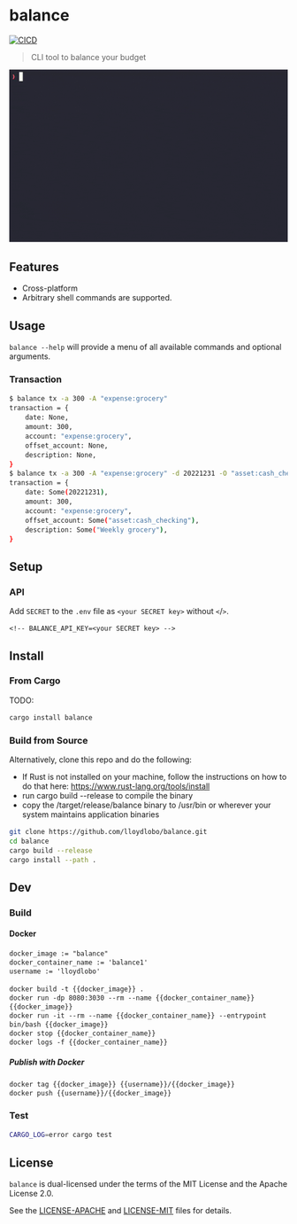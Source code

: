 # balance

[![CICD](https://github.com/lloydlobo/balance/actions/workflows/CICD.yml/badge.svg)](https://github.com/lloydlobo/balance/actions/workflows/CICD.yml)

> CLI tool to balance your budget 

![balance](https://github.com/lloydlobo/balance/blob/master/assets/demo.gif)

## Features

* Cross-platform
* Arbitrary shell commands are supported.

## Usage

`balance --help` will provide a menu of all available commands and optional arguments.

### Transaction

```sh
$ balance tx -a 300 -A "expense:grocery"
transaction = {
    date: None,
    amount: 300,
    account: "expense:grocery",
    offset_account: None,
    description: None,
}
$ balance tx -a 300 -A "expense:grocery" -d 20221231 -O "asset:cash_checking" -D "Weekly grocery"
transaction = {
    date: Some(20221231),
    amount: 300,
    account: "expense:grocery",
    offset_account: Some("asset:cash_checking"),
    description: Some("Weekly grocery"),
}
```

## Setup

### API

Add `SECRET` to the `.env` file as `<your SECRET key>` without `<`/`>`.

```bashls
<!-- BALANCE_API_KEY=<your SECRET key> -->
```

## Install

### From Cargo

TODO:

 ```sh
 cargo install balance
 ```

### Build from Source

Alternatively, clone this repo and do the following:

* If Rust is not installed on your machine, follow the instructions
  on how to do that here: <https://www.rust-lang.org/tools/install>
* run cargo build --release to compile the binary
* copy the /target/release/balance binary to /usr/bin
  or wherever your system maintains application binaries

```sh
git clone https://github.com/lloydlobo/balance.git
cd balance
cargo build --release
cargo install --path .
```

## Dev

### Build

#### Docker

```make
docker_image := "balance"
docker_container_name := 'balance1'
username := 'lloydlobo'

docker build -t {{docker_image}} .
docker run -dp 8080:3030 --rm --name {{docker_container_name}} {{docker_image}}
docker run -it --rm --name {{docker_container_name}} --entrypoint bin/bash {{docker_image}}
docker stop {{docker_container_name}}
docker logs -f {{docker_container_name}}
```

##### Publish with Docker

```make
docker tag {{docker_image}} {{username}}/{{docker_image}}
docker push {{username}}/{{docker_image}}
```

### Test

```sh
CARGO_LOG=error cargo test
```

## License

`balance` is dual-licensed under the terms of the MIT License and the Apache License 2.0.

See the [LICENSE-APACHE](LICENSE-APACHE) and [LICENSE-MIT](LICENSE-MIT) files for details.
